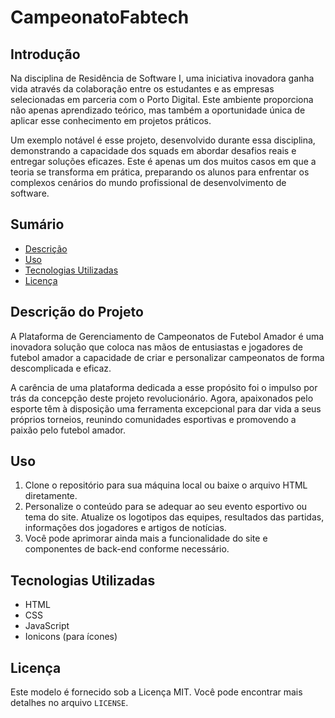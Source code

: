 # CampeonatoFabtech

<h2>Introdução</h2>

<p>Na disciplina de Residência de Software I, uma iniciativa inovadora ganha vida através da colaboração entre os estudantes e as empresas selecionadas em parceria com o Porto Digital. Este ambiente proporciona não apenas aprendizado teórico, mas também a oportunidade única de aplicar esse conhecimento em projetos práticos. </p>
<p>Um exemplo notável é esse projeto, desenvolvido durante essa disciplina, demonstrando a capacidade dos squads em abordar desafios reais e entregar soluções eficazes. Este é apenas um dos muitos casos em que a teoria se transforma em prática, preparando os alunos para enfrentar os complexos cenários do mundo profissional de desenvolvimento de software.</p>

<h2>Sumário</h2>
<ul>
    <li><a href="#descricao">Descrição</a></li>
    <li><a href="#uso">Uso</a></li>
    <li><a href="#tecnologias-utilizadas">Tecnologias Utilizadas</a></li>
    <li><a href="#licenca">Licença</a></li>
</ul>

<h2 id="descricao">Descrição do Projeto</h2>
<p>A Plataforma de Gerenciamento de Campeonatos de Futebol Amador é uma inovadora solução que coloca nas mãos de entusiastas e jogadores de futebol amador a capacidade de criar e personalizar campeonatos de forma descomplicada e eficaz.</p>
<p>A carência de uma plataforma dedicada a esse propósito foi o impulso por trás da concepção deste projeto revolucionário. Agora, apaixonados pelo esporte têm à disposição uma ferramenta excepcional para dar vida a seus próprios torneios, reunindo comunidades esportivas e promovendo a paixão pelo futebol amador.</p>

<h2 id="uso">Uso</h2>
<ol>
    <li>Clone o repositório para sua máquina local ou baixe o arquivo HTML diretamente.</li>
    <li>Personalize o conteúdo para se adequar ao seu evento esportivo ou tema do site. Atualize os logotipos das equipes, resultados das partidas, informações dos jogadores e artigos de notícias.</li>
    <li>Você pode aprimorar ainda mais a funcionalidade do site e componentes de back-end conforme necessário.</li>
</ol>

<h2 id="tecnologias-utilizadas">Tecnologias Utilizadas</h2>
<ul>
    <li>HTML</li>
    <li>CSS</li>
    <li>JavaScript</li>
    <li>Ionicons (para ícones)</li>
</ul>

<h2 id="licenca">Licença</h2>
<p>Este modelo é fornecido sob a Licença MIT. Você pode encontrar mais detalhes no arquivo <code>LICENSE</code>.</p>
